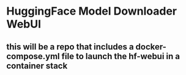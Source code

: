 # HuggingFace Model Downloader WebUI

## this will be a repo that includes a docker-compose.yml file to launch the hf-webui in a container stack